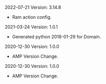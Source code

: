 2022-07-21 Version: 3.14.8
- Ram action config.

2021-03-24 Version: 1.0.1
- Generated python 2018-01-29 for Domain.

2020-12-30 Version: 1.0.0
- AMP Version Change.

2020-12-30 Version: 1.0.0
- AMP Version Change.

